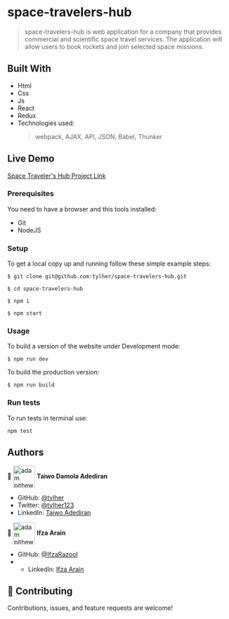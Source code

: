 # space-travelers-hub

> space-travelers-hub is web application for a company that provides commercial and scientific space travel services. The application will allow users to book rockets and join selected space missions.

## Built With

- Html
- Css
- Js
- React
- Redux
- Technologies used:
  > webpack,
  > AJAX,
  > API,
  > JSON,
  > Babel,
  > Thunker

## Live Demo

[Space Traveler's Hub Project Link](https://627d39b107b3bf0f75556474--dazzling-travesseiro-1e9711.netlify.app/)

### Prerequisites

You need to have a browser and this tools installed:

- Git
- NodeJS

### Setup

To get a local copy up and running follow these simple example steps:

```
$ git clone git@github.com:tylher/space-travelers-hub.git
```

```
$ cd space-travelers-hub
```

```
$ npm i
```

```
$ npm start
```

### Usage

To build a version of the website under Development mode:

```
$ npm run dev
```

To build the production version:

```
$ npm run build
```

### Run tests

To run tests in terminal use:

```
npm test
```

## Authors

👤 <a href="https://github.com/tylher" target="blank"><img align="center"
      src="https://user-images.githubusercontent.com/57408419/163676887-390d6032-6720-42bb-ad16-f8e199d6f2fa.jpg"
      alt="adam pithewan" height="50" width="50"/></a> **Taiwo Damola Adediran**

- GitHub: [@tylher](https://github.com/tylher)
- Twitter: [@tylher123](https://twitter.com/tylher123)
- LinkedIn: [Taiwo Adediran](https://www.linkedin.com/in/taiwo-adediran-327654127/)

👤 <a href="https://github.com/IfzaRasool" target="blank"><img align="center"
      src="https://avatars.githubusercontent.com/u/93009273?v=4"
      alt="adam pithewan" height="50" width="50"/></a> **Ifza Arain**

- GitHub: [@IfzaRazool](https://github.com/IfzaRasool)
- - LinkedIn: [Ifza Arain](https://www.linkedin.com/in/ifza-arain-0b922b102/)

## 🤝 Contributing

Contributions, issues, and feature requests are welcome!
